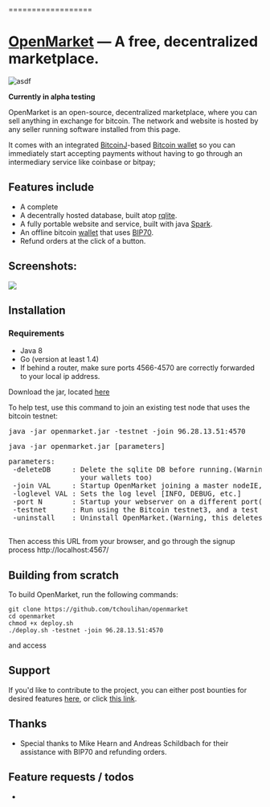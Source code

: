 
==================


[OpenMarket]() &mdash; A free, decentralized marketplace.
==========
![asdf](http://img.shields.io/version/0.1.2.png?color=green)

**Currently in alpha testing**

OpenMarket is an open-source, decentralized marketplace, where you can sell anything in exchange for bitcoin. The network and website is hosted by any seller running software installed from this page. 

It comes with an integrated [BitcoinJ](https://github.com/bitcoinj/bitcoinj)-based [Bitcoin wallet](http://tchoulihan.github.io/bitmerchant/) so you can immediately start accepting payments without having to go through an intermediary service like coinbase or bitpay;


## Features include
* A complete
* A decentrally hosted database, built atop [rqlite](https://github.com/otoolep/rqlite).
* A fully portable website and service, built with java [Spark](https://github.com/perwendel/spark).
* An offline bitcoin [wallet](http://tchoulihan.github.io/bitmerchant/) that uses [BIP70](https://github.com/bitcoin/bips/blob/master/bip-0070.mediawiki).
* Refund orders at the click of a button.


## Screenshots:
<img src="http://i.imgur.com/V6BHKZy.png">


## Installation
### Requirements
- Java 8
- Go (version at least 1.4)
- If behind a router, make sure ports 4566-4570 are correctly forwarded to your local ip address.

Download the jar, located [here]()

To help test, use this command to join an existing test node that uses the bitcoin testnet:
<pre>java -jar openmarket.jar -testnet -join 96.28.13.51:4570</pre>

<pre>java -jar openmarket.jar [parameters]</pre>
<pre>parameters:
 -deleteDB     : Delete the sqlite DB before running.(Warning, this deletes
                 your wallets too)
 -join VAL     : Startup OpenMarket joining a master nodeIE, 127.0.0.1:4001
 -loglevel VAL : Sets the log level [INFO, DEBUG, etc.]
 -port N       : Startup your webserver on a different port(default is 4567)
 -testnet      : Run using the Bitcoin testnet3, and a test DB
 -uninstall    : Uninstall OpenMarket.(Warning, this deletes your wallets too)

</pre>

Then access this URL from your browser, and go through the signup process
http://localhost:4567/

## Building from scratch

To build OpenMarket, run the following commands:
```
git clone https://github.com/tchoulihan/openmarket
cd openmarket
chmod +x deploy.sh
./deploy.sh -testnet -join 96.28.13.51:4570
```

and access



## Support 
If you'd like to contribute to the project, you can either post bounties for desired features [here](https://www.bountysource.com/trackers/9805417-tchoulihan-bitmerchant), or click [this link](http://tchoulihan.github.io/bitmerchant/support.html).


## Thanks
* Special thanks to Mike Hearn and Andreas Schildbach for their assistance with BIP70 and refunding orders.

## Feature requests / todos
* 

